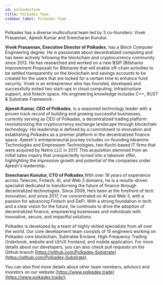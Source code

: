 ```yaml
---
id: polkadexTeam
title: Polkadex Team
sidebar_label: Polkadex Team
---
```


Polkadex has a diverse multicultural team led by 3 co-founders: Vivek Prasannan, Ajeesh Kumar and Sreecharan Kunutur.

**Vivek Prasannan, Executive Director of Polkadex**, has a Btech Computer Engineering degree. He is passionate about decentralized computing and has been actively following the blockchain and cryptocurrency community since 2013. He has researched and worked on a new BSIP (Bitshares Improvement Proposal) for Bitshares that will enable off-chain activities to be settled transparently on the blockchain and savings accounts to be created for the users that are locked for a certain time to enhance fund security. Vivek is an entrepreneur who has founded, developed and successfully exited two start-ups in cloud computing, infrastructure support, and fintech space. His engineering knowledge includes C++, RUST & Substrate Framework.

**Ajeesh Kumar, CEO of Polkadex**, is a seasoned technology leader with a proven track record of building and growing successful businesses, currently serving as CEO of Polkadex, a decentralized trading platform revolutionizing the cryptocurrency exchange landscape through blockchain technology. His leadership is defined by a commitment to innovation and establishing Polkadex as a premier platform in the decentralized finance space. Ajeesh's entrepreneurial journey includes co-founding Ideamine Technologies and Empressem Technologies, two Kochi-based IT firms that were acquired by Netrix LLC in 2017. This acquisition stemmed from an initial sales inquiry that unexpectedly turned into a takeover offer, highlighting the impressive growth and potential of the companies under Ajeesh's leadership..

**Sreecharan Kunutur, CTO of Polkadex**,With over 18 years of experience across Telecom, Fintech, AI, and Web 3 domains, he is a results-driven specialist dedicated to transforming the future of finance through decentralized technologies. Since 2006, He’s been at the forefront of tech innovation, and since 2017, I’ve concentrated on AI and Web 3, with a passion for advancing Fintech and DeFi. With a strong foundation in tech and a clear vision for the future, he continues to drive the adoption of decentralized finance, empowering businesses and individuals with innovative, secure, and impactful solutions.

Polkadex is developed by a team of highly skilled specialists from all over the world. Our core development team consists of 15 engineers working on Polkadex core blockchain, Subtratee Enclave, High-Frequency Trading Orderbook, website and UI/UX frontend, and mobile application. For more details about our developers, you can also check pull requests on the Github branch [https://github.com/Polkadex-Substrate](https://github.com/Polkadex-Substrate).

You can also find more details about other team members, advisors and investors on our website [https://www.polkadex.trade](https://www.polkadex.trade/).


